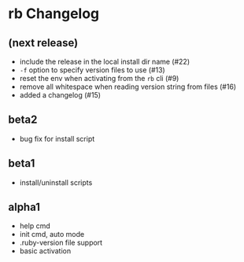 # rb Changelog

## (next release)

* include the release in the local install dir name (#22)
* `-f` option to specify version files to use (#13)
* reset the env when activating from the `rb` cli (#9)
* remove all whitespace when reading version string from files (#16)
* added a changelog (#15)

## beta2

* bug fix for install script

## beta1

* install/uninstall scripts

## alpha1

* help cmd
* init cmd, auto mode
* .ruby-version file support
* basic activation
